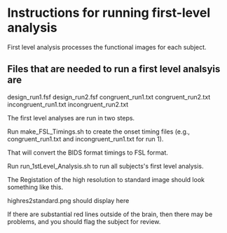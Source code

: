 <h1>Instructions for running first-level analysis</h1>

First level analysis processes the functional images for each subject.

<h2>Files that are needed to run a first level analsyis are</h2>

design_run1.fsf design_run2.fsf congruent_run1.txt congruent_run2.txt incongruent_run1.txt incongruent_run2.txt

The first level analyses are run in two steps.

Run make_FSL_Timings.sh to create the onset timing files (e.g., congruent_run1.txt and incongruent_run1.txt for run 1).

That will convert the BIDS format timings to FSL format.

Run run_1stLevel_Analysis.sh to run all subjects's first level analysis.

The Registation of the high resolution to standard image should look something like this.

highres2standard.png should display here

If there are substantial red lines outside of the brain, then there may be problems, and you should flag the subject for review.

